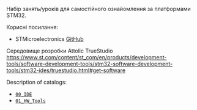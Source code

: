 Набір занять/уроків для самостійного ознайомлення за платформами STM32.

Корисні посилання:
- STMicroelectronics [GitHub](https://github.com/STMicroelectronics)

Середовище розробки Attolic TrueStudio
https://www.st.com/content/st_com/en/products/development-tools/software-development-tools/stm32-software-development-tools/stm32-ides/truestudio.html#get-software


Description of catalogs:
- [`00_IDE`](lessons/00_IDE/README.md)
- [`01_HW_Tools`](lessons/01_HW_Tools/README.md)
